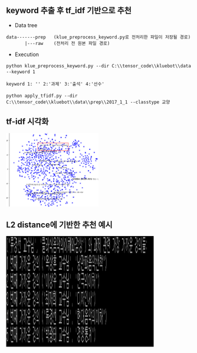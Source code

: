 ## keyword 추출 후 tf_idf 기반으로 추천

- Data tree  
```
data-------prep   (klue_preprocess_keyword.py로 전처리한 파일이 저장될 경로)
       |---raw    (전처리 전 원본 파일 경로)
```

- Execution  

```
python klue_preprocess_keyword.py --dir C:\\tensor_code\\kluebot\\data --keyword 1

keyword 1: '' 2:'과제' 3:'출석' 4:'선수'

python apply_tfidf.py --dir C:\\tensor_code\\kluebot\\data\\prep\\2017_1_1 --classtype 교양

```  

## tf-idf 시각화
<img src="../../embedding/output/tf_idf_doc.png" width="250">


## L2 distance에 기반한 추천 예시
<img src="../../embedding/output/tfidf_1.png" width="400" height="300">